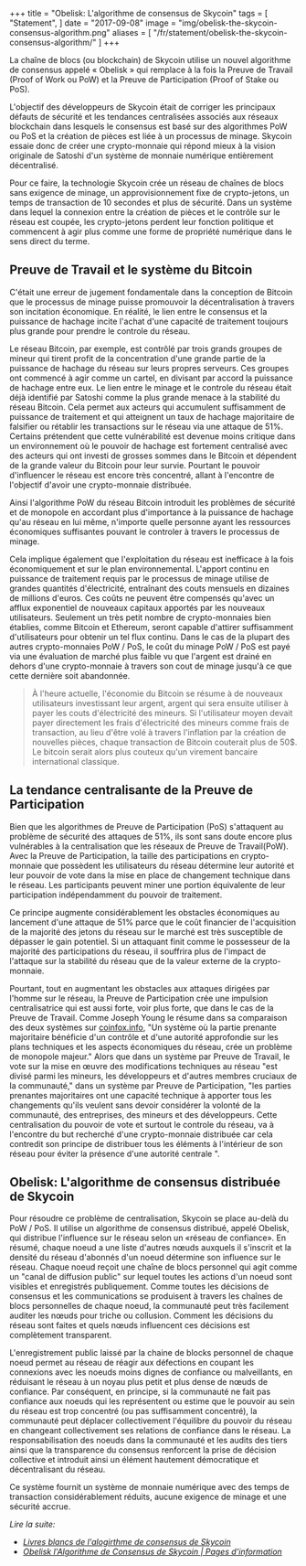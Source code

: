 +++
title = "Obelisk: L'algorithme de consensus de Skycoin"
tags = [
    "Statement",
]
date = "2017-09-08"
image = "img/obelisk-the-skycoin-consensus-algorithm.png"
aliases = [
	"/fr/statement/obelisk-the-skycoin-consensus-algorithm/"
]
+++

La chaîne de blocs (ou blockchain) de Skycoin utilise un nouvel algorithme de consensus appelé « Obelisk »  qui remplace à la fois la Preuve de Travail (Proof of Work ou PoW) et la Preuve de Participation (Proof of Stake ou PoS).

L'objectif des développeurs de Skycoin était de corriger les principaux défauts de sécurité et les tendances centralisées associés aux réseaux blockchain dans lesquels le consensus est basé sur des algorithmes PoW ou PoS et la création de pièces est liée à un processus de minage. Skycoin essaie donc de créer une crypto-monnaie qui répond mieux à la vision originale de Satoshi d'un système de monnaie numérique entièrement décentralisé.

Pour ce faire, la technologie Skycoin crée un réseau de chaînes de blocs sans exigence de minage, un approvisionnement fixe de crypto-jetons, un temps de transaction de 10 secondes et plus de sécurité. Dans un système dans lequel la connexion entre la création de pièces et le contrôle sur le réseau est coupée, les crypto-jetons perdent leur fonction politique et commencent à agir plus comme une forme de propriété numérique dans le sens direct du terme.

## Preuve de Travail et le système du Bitcoin

C'était une erreur de jugement fondamentale dans la conception de Bitcoin que le processus de minage puisse promouvoir la décentralisation à travers son incitation économique. En réalité, le lien entre le consensus et la puissance de hachage incite l'achat d'une capacité de traitement toujours plus grande pour prendre le controle du réseau.

Le réseau Bitcoin, par exemple, est contrôlé par trois grands groupes de mineur qui tirent profit de la concentration d'une grande partie de la puissance de hachage du réseau sur leurs propres serveurs. Ces groupes ont commencé à agir comme un cartel, en divisant par accord la puissance de hachage entre eux. Le lien entre le minage et le controle du réseau était déjà identifié par Satoshi comme la plus grande menace à la stabilité du réseau Bitcoin. Cela permet aux acteurs qui accumulent suffisamment de puissance de traitement et qui atteignent un taux de hachage majoritaire de falsifier ou rétablir les transactions sur le réseau via une attaque de 51%.
Certains prétendent que cette vulnérabilité est devenue moins critique dans un environnement où le pouvoir de hachage est fortement centralisé avec des acteurs qui ont investi de grosses sommes dans le Bitcoin et dépendent de la grande valeur du Bitcoin pour leur survie. Pourtant le pouvoir d'influencer le réseau est encore très concentré, allant à l'encontre de l'objectif d'avoir une crypto-monnaie distribuée.

Ainsi l'algorithme PoW du réseau Bitcoin introduit les problèmes de sécurité et de monopole en accordant plus d'importance à la puissance de hachage qu'au réseau en lui même, n'importe quelle personne ayant les ressources économiques suffisantes pouvant le controler à travers le processus de minage.

Cela implique également que l'exploitation du réseau est inefficace à la fois économiquement et sur le plan environnemental.
L'apport continu en puissance de traitement requis par le processus de minage utilise de grandes quantités d'électricité, entraînant des couts mensuels
en dizaines de millions d'euros. Ces coûts ne peuvent être compensés qu'avec un afflux exponentiel de nouveaux capitaux apportés par les nouveaux utilisateurs. Seulement un très petit nombre de crypto-monnaies bien établies, comme Bitcoin et Ethereum, seront
capable d'attirer suffisamment d'utilisateurs pour obtenir un tel flux continu. Dans le cas de la plupart des autres crypto-monnaies PoW / PoS, le coût
du minage PoW / PoS est payé via une évaluation de marché plus faible vu que l'argent est drainé en dehors d'une crypto-monnaie à travers son cout de minage jusqu'à ce que cette dernière soit abandonnée.

>À l'heure actuelle, l'économie du Bitcoin se résume à de nouveaux utilisateurs investissant leur argent, argent qui sera ensuite utiliser à payer les couts d'électricité des mineurs. Si l'utilisateur moyen devait payer directement les frais d'électricité des mineurs comme frais de transaction, au lieu d'être volé à travers l'inflation par la création de nouvelles pièces, chaque transaction de Bitcoin couterait plus de 50$. Le bitcoin serait alors plus couteux qu'un virement bancaire international classique.


## La tendance centralisante de la Preuve de Participation

Bien que les algorithmes de Preuve de Participation (PoS) s'attaquent au problème de sécurité des attaques de 51%,
ils sont sans doute encore plus vulnérables à la centralisation que les réseaux de Preuve de Travail(PoW). Avec la Preuve de Participation, la taille des participations en crypto-monnaie que possèdent les utilisateurs du réseau détermine leur autorité et leur pouvoir de vote dans la mise en place de changement technique dans le réseau. Les participants peuvent miner une portion équivalente de leur participation indépendamment du pouvoir de traitement.

Ce principe augmente considérablement les obstacles économiques au lancement d'une attaque de 51% parce que le coût financier de l'acquisition de la majorité des jetons du réseau sur le marché est très susceptible de dépasser le gain potentiel. Si un attaquant finit comme le possesseur de la majorité des participations du réseau, il souffrira plus de l'impact de l'attaque sur la stabilité du réseau que de la valeur externe de la crypto-monnaie.

Pourtant, tout en augmentant les obstacles aux attaques dirigées par l'homme sur le réseau, la Preuve de Participation crée une impulsion centralisatrice qui est aussi forte, voir plus forte, que dans le cas de la Preuve de Travail. Comme Joseph Young le résume dans sa comparaison des deux
systèmes sur [coinfox.info](http://www.coinfox.info/), "Un système où la partie prenante majoritaire bénéficie d'un contrôle et d'une autorité approfondie sur les plans techniques et les aspects économiques du réseau, crée un problème de monopole majeur."
Alors que dans un système par Preuve de Travail, le vote sur la mise en œuvre des modifications techniques au réseau "est divisé parmi les mineurs, les développeurs et d'autres membres cruciaux de la communauté," dans un système par Preuve de Participation, "les parties prenantes majoritaires ont une capacité technique à apporter tous les changements qu'ils veulent sans devoir considérer la volonté de la communauté, des entreprises, des mineurs et des développeurs. Cette centralisation du pouvoir de vote et surtout le controle du réseau, va à l'encontre du but recherché d'une crypto-monnaie distribuée car cela contredit son principe de distribuer tous les éléments à l'intérieur de son réseau pour éviter la présence d'une autorité centrale ".


## Obelisk: L'algorithme de consensus distribuée de Skycoin

Pour résoudre ce problème de centralisation, Skycoin se place au-delà du PoW / PoS.
Il utilise un algorithme de consensus distribué, appelé Obelisk, qui
distribue l'influence sur le réseau selon un «réseau de confiance». En résumé, chaque noeud a une liste d'autres nœuds auxquels il s'inscrit et la densité du réseau d'abonnés d'un noeud détermine son influence sur le
réseau. Chaque noeud reçoit une chaîne de blocs personnel qui agit comme un "canal de diffusion public" sur lequel toutes les actions d'un noeud sont visibles et enregistrés publiquement. Comme toutes les décisions de consensus et les communications se produisent à travers
les chaînes de blocs personnelles de chaque noeud, la communauté peut très facilement auditer les nœuds pour triche ou collusion. Comment les décisions du réseau sont faites et quels nœuds influencent ces décisions est complètement transparent.

L'enregistrement public laissé par la chaine de blocks personnel de chaque noeud permet au réseau de réagir aux défections en coupant les connexions avec les noeuds moins dignes de confiance ou malveillants, en réduisant le réseau à un noyau plus petit et plus dense de nœuds de confiance. Par conséquent, en principe, si la communauté ne fait pas confiance aux noeuds qui les représentent ou estime que le pouvoir au sein du réseau est trop concentré (ou pas suffisamment concentré), la communauté peut déplacer collectivement l'équilibre du pouvoir du réseau en changeant collectivement ses relations de confiance dans le réseau. La responsabilisation des noeuds dans la communauté et les audits des tiers ainsi que la transparence du consensus renforcent la prise de décision collective et introduit ainsi un élément hautement démocratique et décentralisant du réseau.

Ce système fournit un système de monnaie numérique avec des temps de transaction considérablement réduits, aucune exigence de minage et une sécurité accrue.


*Lire la suite:*

* *[Livres blancs de l'alogirthme de consensus de Skycoin](https://www.skycoin.net/whitepapers)*
* *[Obelisk l'Algorithme de Consensus de Skycoin | Pages d'information](/overview/obelisk-skycoin-consensus-algorithm-information-pages/)*
